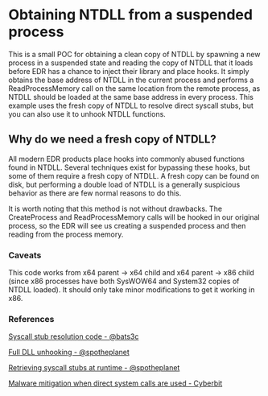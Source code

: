 # Obtaining NTDLL from a suspended process
This is a small POC for obtaining a clean copy of NTDLL by spawning a new process in a suspended state and reading the copy of NTDLL that it loads before EDR has a chance to inject their library and place hooks. It simply obtains the base address of NTDLL in the current process and performs a ReadProcessMemory call on the same location from the remote process, as NTDLL should be loaded at the same base address in every process. This example uses the fresh copy of NTDLL to resolve direct syscall stubs, but you can also use it to unhook NTDLL functions. 

## Why do we need a fresh copy of NTDLL?
All modern EDR products place hooks into commonly abused functions found in NTDLL. Several techniques exist for bypassing these hooks, but some of them require a fresh copy of NTDLL. A fresh copy can be found on disk, but performing a double load of NTDLL is a generally suspicious behavior as there are few normal reasons to do this.

It is worth noting that this method is not without drawbacks. The CreateProcess and ReadProcessMemory calls will be hooked in our original process, so the EDR will see us creating a suspended process and then reading from the process memory. 

### Caveats
This code works from x64 parent -> x64 child and x64 parent -> x86 child (since x86 processes have both SysWOW64 and System32 copies of NTDLL loaded). It should only take minor modifications to get it working in x86.


### References
[Syscall stub resolution code - @bats3c](https://github.com/bats3c/shad0w/blob/master/beacon/src/syscalls.c)

[Full DLL unhooking - @spotheplanet](https://www.ired.team/offensive-security/defense-evasion/how-to-unhook-a-dll-using-c++)

[Retrieving syscall stubs at runtime - @spotheplanet](https://www.ired.team/offensive-security/defense-evasion/retrieving-ntdll-syscall-stubs-at-run-time)

[Malware mitigation when direct system calls are used - Cyberbit](https://www.cyberbit.com/blog/endpoint-security/malware-mitigation-when-direct-system-calls-are-used/)
